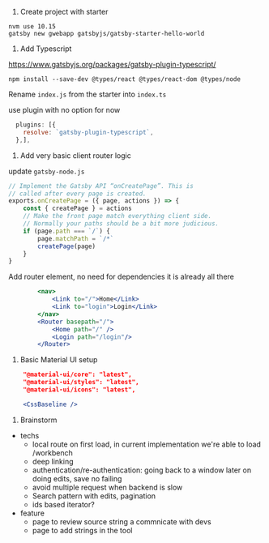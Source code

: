 1. Create project with starter

```shell script
nvm use 10.15
gatsby new gwebapp gatsbyjs/gatsby-starter-hello-world
```

1. Add Typescript

https://www.gatsbyjs.org/packages/gatsby-plugin-typescript/

`npm install --save-dev @types/react @types/react-dom @types/node`

Rename `index.js` from the starter into `index.ts`

use plugin with no option for now

```js
  plugins: [{
    resolve: `gatsby-plugin-typescript`,
  },],
```

1. Add very basic client router logic

update `gatsby-node.js`

```javascript
// Implement the Gatsby API “onCreatePage”. This is
// called after every page is created.
exports.onCreatePage = ({ page, actions }) => {
    const { createPage } = actions
    // Make the front page match everything client side.
    // Normally your paths should be a bit more judicious.
    if (page.path === `/`) {
        page.matchPath = `/*`
        createPage(page)
    }
}
```

Add router element, no need for dependencies it is already all there
```jsx
        <nav>
            <Link to="/">Home</Link>
            <Link to="login">Login</Link>
        </nav>
        <Router basepath="/">
            <Home path="/" />
            <Login path="/login"/>
        </Router>
```         

1. Basic Material UI setup

```json 
    "@material-ui/core": "latest",
    "@material-ui/styles": "latest",
    "@material-ui/icons": "latest",
```

```jsx
    <CssBaseline />
```


1. Brainstorm

* techs
   * local route on first load, in current implementation we're able to load /workbench
   * deep linking
   * authentication/re-authentication: going back to a window later on doing edits, save no failing
   * avoid multiple request when backend is slow
   * Search pattern with edits, pagination
   * ids based iterator?
* feature
   * page to review source string a commnicate with devs
   * page to add strings in the tool
       




